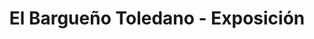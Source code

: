 ---
title: "El Bargueño Toledano - Exposición"
url: /toledo/el-bargueno-toledano-exposicion/
shop: granja
---